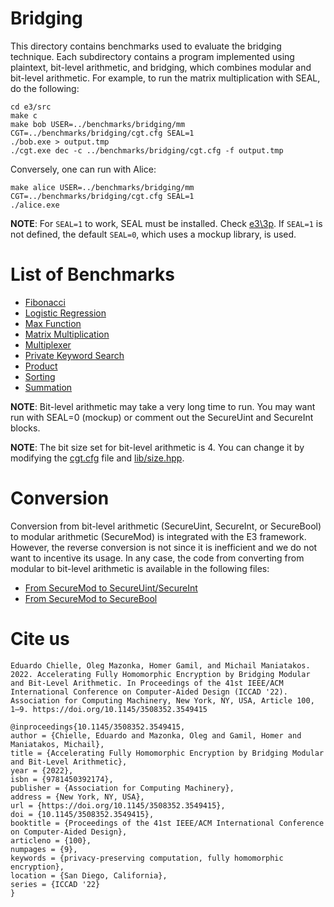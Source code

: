 # Bridging #

This directory contains benchmarks used to evaluate the bridging technique.
Each subdirectory contains a program implemented using plaintext, bit-level arithmetic, and bridging, which combines modular and bit-level arithmetic. For example, to run the matrix multiplication with SEAL, do the following:
```
cd e3/src
make c
make bob USER=../benchmarks/bridging/mm CGT=../benchmarks/bridging/cgt.cfg SEAL=1
./bob.exe > output.tmp
./cgt.exe dec -c ../benchmarks/bridging/cgt.cfg -f output.tmp
```

Conversely, one can run with Alice:
```
make alice USER=../benchmarks/bridging/mm CGT=../benchmarks/bridging/cgt.cfg SEAL=1
./alice.exe
```

**NOTE**: For `SEAL=1` to work, SEAL must be installed. Check [e3\\3p](../../../3p). If `SEAL=1` is not defined, the default `SEAL=0`, which uses a mockup library, is used.

# List of Benchmarks #
* [Fibonacci](fib/main.cpp)
* [Logistic Regression](log/main.cpp)
* [Max Function](maxd/main.cpp)
* [Matrix Multiplication](mm/main.cpp)
* [Multiplexer](mux/main.cpp)
* [Private Keyword Search](pks/main.cpp)
* [Product](prod/main.cpp)
* [Sorting](sort/main.cpp)
* [Summation](sum/main.cpp)

**NOTE**: Bit-level arithmetic may take a very long time to run. You may want run with SEAL=0 (mockup) or comment out the SecureUint and SecureInt blocks.

**NOTE**: The bit size set for bit-level arithmetic is 4. You can change it by modifying the [cgt.cfg](cgt.cfg) file and [lib/size.hpp](lib/size.hpp).

# Conversion #

Conversion from bit-level arithmetic (SecureUint, SecureInt, or SecureBool) to modular arithmetic (SecureMod) is integrated with the E3 framework. However, the reverse conversion is not since it is inefficient and we do not want to incentive its usage. In any case, the code from converting from modular to bit-level arithmetic is available in the following files:

* [From SecureMod to SecureUint/SecureInt](fromSecureMod/main.cpp)
* [From SecureMod to SecureBool](fromSecureModtoSecureBool/main.cpp)

# Cite us #

```
Eduardo Chielle, Oleg Mazonka, Homer Gamil, and Michail Maniatakos. 2022. Accelerating Fully Homomorphic Encryption by Bridging Modular and Bit-Level Arithmetic. In Proceedings of the 41st IEEE/ACM International Conference on Computer-Aided Design (ICCAD '22). Association for Computing Machinery, New York, NY, USA, Article 100, 1–9. https://doi.org/10.1145/3508352.3549415
```

```
@inproceedings{10.1145/3508352.3549415,
author = {Chielle, Eduardo and Mazonka, Oleg and Gamil, Homer and Maniatakos, Michail},
title = {Accelerating Fully Homomorphic Encryption by Bridging Modular and Bit-Level Arithmetic},
year = {2022},
isbn = {9781450392174},
publisher = {Association for Computing Machinery},
address = {New York, NY, USA},
url = {https://doi.org/10.1145/3508352.3549415},
doi = {10.1145/3508352.3549415},
booktitle = {Proceedings of the 41st IEEE/ACM International Conference on Computer-Aided Design},
articleno = {100},
numpages = {9},
keywords = {privacy-preserving computation, fully homomorphic encryption},
location = {San Diego, California},
series = {ICCAD '22}
}
```
